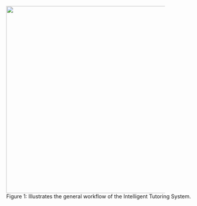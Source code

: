 <figure id="fig:its-workflow">
  <img src="../icons/its-workflow.png" width="1000px", height="500">
  <figcaption style="width:1000px;">Figure 1: Illustrates the general workflow of the Intelligent Tutoring System.</figcaption>
</figure>
